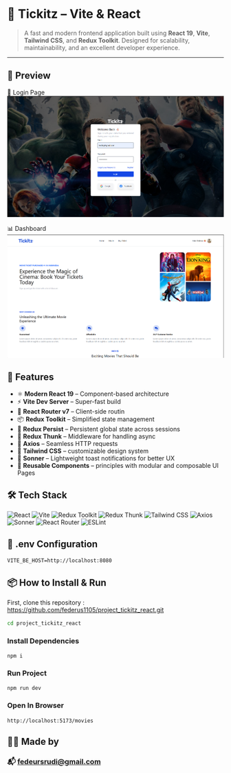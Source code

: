 #  🚀 Tickitz – Vite & React

> A fast and modern frontend application built using **React 19**, **Vite**, **Tailwind CSS**, and **Redux Toolkit**. Designed for scalability, maintainability, and an excellent developer experience.

---

## 📸 Preview
🔐 Login Page
![Login Page](./src/assets/Screenshot%202025-09-21%20211823.png)

📊 Dashboard
![Dashboard](./src/assets/image.png)

## 🚀 Features
- ⚛️ **Modern React 19** – Component-based architecture
- ⚡ **Vite Dev Server** – Super-fast build  
- 🔀 **React Router v7** – Client-side routin
- 📦 **Redux Toolkit** – Simplified state management  
- 💾 **Redux Persist** – Persistent global state across sessions  
- 🧠 **Redux Thunk** – Middleware for handling async
- 📡 **Axios** – Seamless HTTP requests 
- 🌈 **Tailwind CSS** – customizable design system  
- 🔔 **Sonner** – Lightweight toast notifications for better UX  
- 🔁 **Reusable Components** – principles with modular and composable UI  Pages

## 🛠️ Tech Stack
![React](https://img.shields.io/badge/React-61DAFB?logo=react&logoColor=black&style=for-the-badge)
![Vite](https://img.shields.io/badge/Vite-646CFF?logo=vite&logoColor=white&style=for-the-badge)
![Redux Toolkit](https://img.shields.io/badge/Redux%20Toolkit-764ABC?logo=redux&logoColor=white&style=for-the-badge)
![Redux Thunk](https://img.shields.io/badge/Redux%20Thunk-593D88?logo=redux&logoColor=white&style=for-the-badge)
![Tailwind CSS](https://img.shields.io/badge/Tailwind_CSS-38B2AC?logo=tailwind-css&logoColor=white&style=for-the-badge)
![Axios](https://img.shields.io/badge/Axios-5A29E4?logo=axios&logoColor=white&style=for-the-badge)
![Sonner](https://img.shields.io/badge/Sonner-000000?style=for-the-badge)
![React Router](https://img.shields.io/badge/React%20Router-CA4245?logo=react-router&logoColor=white&style=for-the-badge)
![ESLint](https://img.shields.io/badge/ESLint-4B32C3?logo=eslint&logoColor=white&style=for-the-badge)



##  🔐 .env Configuration
```
VITE_BE_HOST=http://localhost:8080
```
## 📦 How to Install & Run
First, clone this repository : 
https://github.com/federus1105/project_tickitz_react.git
```bash
cd project_tickitz_react
```
### Install Dependencies
```npm
npm i
```
### Run Project
```
npm run dev
```
### Open In Browser
```
http://localhost:5173/movies
```
## 👨‍💻 Made by
### 📬 fedeursrudi@gmail.com
